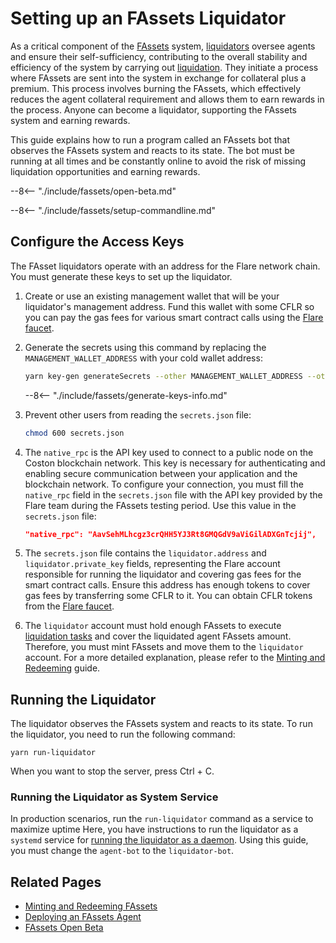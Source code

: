 # Setting up an FAssets Liquidator

As a critical component of the [FAssets](../../tech/fassets/index.md) system, [liquidators](../../tech/fassets/index.md#liquidators) oversee agents and ensure their self-sufficiency, contributing to the overall stability and efficiency of the system by carrying out [liquidation](../../tech/fassets/liquidation.md).
They initiate a process where FAssets are sent into the system in exchange for collateral plus a premium. 
This process involves burning the FAssets, which effectively reduces the agent collateral requirement and allows them to earn rewards in the process.
Anyone can become a liquidator, supporting the FAssets system and earning rewards.

This guide explains how to run a program called an FAssets bot that observes the FAssets system and reacts to its state. The bot must be running at all times and be constantly online to avoid the risk of missing liquidation opportunities and earning rewards.

--8<-- "./include/fassets/open-beta.md"

--8<-- "./include/fassets/setup-commandline.md"

## Configure the Access Keys

The FAsset liquidators operate with an address for the Flare network chain. You must generate these keys to set up the liquidator.

1. Create or use an existing management wallet that will be your liquidator's management address. Fund this wallet with some CFLR so you can pay the gas fees for various smart contract calls using the [Flare faucet](https://faucet.flare.network/).

2. Generate the secrets using this command by replacing the `MANAGEMENT_WALLET_ADDRESS` with your cold wallet address:

    ```bash
    yarn key-gen generateSecrets --other MANAGEMENT_WALLET_ADDRESS --other -o secrets.json
    ```

    --8<-- "./include/fassets/generate-keys-info.md"

3. Prevent other users from reading the `secrets.json` file:

    ```bash
    chmod 600 secrets.json
    ```

4. The `native_rpc` is the API key used to connect to a public node on the Coston blockchain network.
This key is necessary for authenticating and enabling secure communication between your application and the blockchain network.
To configure your connection, you must fill the `native_rpc` field in the `secrets.json` file with the API key provided by the Flare team during the FAssets testing period.
Use this value in the `secrets.json` file:

    ```json
    "native_rpc": "AavSehMLhcgz3crQHH5YJ3Rt8GMQGdV9aViGilADXGnTcjij",
    ```

1. The `secrets.json` file contains the `liquidator.address` and `liquidator.private_key` fields, representing the Flare account responsible for running the liquidator and covering gas fees for the smart contract calls. Ensure this address has enough tokens to cover gas fees by transferring some CFLR to it. You can obtain CFLR tokens from the [Flare faucet](https://faucet.flare.network/).

2. The `liquidator` account must hold enough FAssets to execute [liquidation tasks](../../tech/fassets/index.md#liquidators) and cover the liquidated agent FAssets amount.
Therefore, you must mint FAssets and move them to the `liquidator` account.
For a more detailed explanation, please refer to the [Minting and Redeeming](../../user/fassets/index.md) guide.

## Running the Liquidator

The liquidator observes the FAssets system and reacts to its state.
To run the liquidator, you need to run the following command:

```console
yarn run-liquidator
```

When you want to stop the server, press Ctrl + C.

### Running the Liquidator as System Service

In production scenarios, run the `run-liquidator` command as a service to maximize uptime 
Here, you have instructions to run the liquidator as a `systemd` service for [running the liquidator as a daemon](https://github.com/flare-labs-ltd/fasset-bots/blob/main/docs/systemd/systemd-service.md).
Using this guide, you must change the `agent-bot` to the `liquidator-bot`.


## Related Pages

* [Minting and Redeeming FAssets](../../user/fassets/index.md)
* [Deploying an FAssets Agent](agent.md)
* [FAssets Open Beta](../../tech/fassets/open-beta.md)
